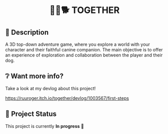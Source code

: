 <h1 align="center">👨‍🦱🐕 TOGETHER</h1>


## 📝 Description

A 3D top-down adventure game, where you explore a world with your character and their faithful canine companion. The main objective is to offer an experience of exploration and collaboration between the player and their dog.

## ❔ Want more info?
Take a look at my devlog about this project!

https://ruuroger.itch.io/together/devlog/1003567/first-steps

## 🚀 Project Status

This project is currently **In progress** 🚧
